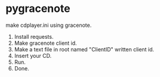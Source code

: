 # pygracenote
make cdplayer.ini using gracenote.

1. Install requests.
2. Make gracenote client id.
3. Make a text file in root named "ClientID" written client id.
4. Insert your CD.
4. Run.
5. Done.
